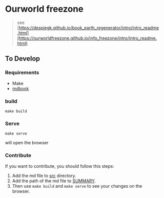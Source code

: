 # Ourworld freezone

> see [https://despiegk.github.io/book_earth_regenerator/intro/intro_readme.html](https://ourworldfreezone.github.io/info_freezone/intro/intro_readme.html)

## To Develop 

### Requirements

- Make
- [mdbook](https://rust-lang.github.io/mdBook/guide/installation.html)

### build

`make build`

### Serve

`make serve`

will open the browser  

### Contribute

If you want to contribute, you should follow this steps:

1. Add the md file to [src](./src) directory.
2. Add the path of the md file to [SUMMARY](./src/SUMMARY.md).
3. Then use `make build` and `make serve` to see your changes on the browser.
